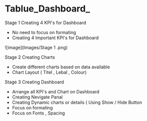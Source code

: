 # Tablue_Dashboard_
 
 Stage 1  Creating 4 KPI's for Dashboard
 - No need to focus on formating
 - Creating 4 Important KPI's for Dashboard
 
 ![image](Images/Stage 1 .png)

 
 Stage 2 Creating Charts
 - Create different charts based on data available
 - Chart Layout ( Titel , Lebal , Colour)
 
 
 
 Stage 3 Creating Dashboard
 - Arrange all KPI's and Chart on Dashboard
 - Creating Nevigate Panal
 - Creating Dynamic charts or details ( Using Show / Hide Button
 - Focus on formating
 - Focus on Fonts , Spacing
